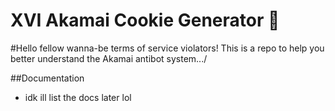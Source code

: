 <h1>XVI Akamai Cookie Generator 🍪</h1>

#Hello fellow wanna-be terms of service violators! This is a repo to help you better understand the Akamai antibot system.../

##Documentation
- idk ill list the docs later lol
